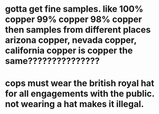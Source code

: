gotta get fine samples.
like 100% copper
99% copper
98% copper
then samples from different places
arizona copper, nevada copper, california copper
is copper the same???????????????
====================================================================================
cops must wear the british royal hat for all engagements with the public.  not wearing a hat makes it illegal.
==================================================================================================
